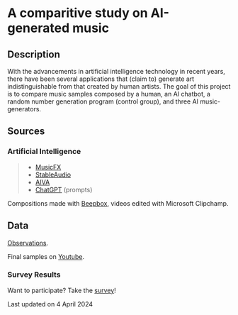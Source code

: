 # A comparitive study on AI-generated music
## Description
 With the advancements in artificial intelligence technology in recent years, there have been several applications that (claim to) generate art indistinguishable from that created by human artists. The goal of this project is to compare music samples composed by a human, an AI chatbot, a random number generation program (control group), and three AI music-generators.  

## Sources
### Artificial Intelligence
> - [MusicFX](https://aitestkitchen.withgoogle.com/tools/music-fx)
> - [StableAudio](https://stability.ai/stable-audio)
> - [AIVA](https://www.aiva.ai/)
> - [ChatGPT](https://chat.openai.com/) (prompts)

Compositions made with [Beepbox](https://beepbox.co), videos edited with Microsoft Clipchamp.

## Data
[Observations](Notes.md).

Final samples on [Youtube](https://www.youtube.com/channel/UCAjCcDsltUnetSoCYdKz_sQ).
### Survey Results
Want to participate? Take the [survey](https://docs.google.com/forms/d/e/1FAIpQLSfKlWD3-Zt3Q-yTyG97skwALyFgjdNqpMbmKos5tebeFYqiLA/viewform?usp=sf_link)!

Last updated on 4 April 2024

